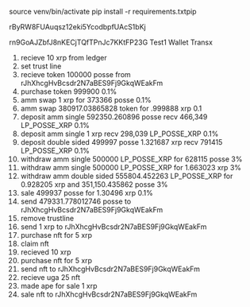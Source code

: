 source venv/bin/activate
pip install -r requirements.txtpip

rByRW8FUAuqsz12eki5YcodbpfUAcS1bKj


rn9GoAJZbfJ8nKECjTQfTPnJc7KKtFP23G
Test1 Wallet Transx
1. recieve 10 xrp from ledger
2. set trust line
3. recieve token 100000 posse from rJhXhcgHvBcsdr2N7aBES9Fj9GkqWEakFm
3. purchase token 999900 0.1%
4. amm swap 1 xrp for 373366 posse 0.1% 
5. amm swap 380917.03865828 token for .999888 xrp 0.1
6. deposit amm single 592350.260896 posse recv 466,349 LP_POSSE_XRP 0.1%
7. deposit amm single 1 xrp recv 298,039 LP_POSSE_XRP 0.1%
8. deposit double sided 499997 posse 1.321687 xrp recv 791415 LP_POSSE_XRP 0.1%
9. withdraw amm single 500000 LP_POSSE_XRP for 628115 posse 3%
10. withdraw amm single 500000 LP_POSSE_XRP for 1.663023 xrp 3%
11. withdraw amm double sided 555804.452263 LP_POSSE_XRP for 0.928205 xrp and 351,150.435862 posse 3%
12. sale 499937 posse for 1.30496 xrp 0.1%
13. send 479331.778012746 posse to rJhXhcgHvBcsdr2N7aBES9Fj9GkqWEakFm
14. remove trustline
15. send 1 xrp to rJhXhcgHvBcsdr2N7aBES9Fj9GkqWEakFm
16. purchase nft for 5 xrp
17. claim nft
18. recieved 10 xrp
19. purchase nft for 5 xrp
20. send nft to rJhXhcgHvBcsdr2N7aBES9Fj9GkqWEakFm
21. recieve uga 25 nft
22. made ape for sale 1 xrp
23. sale nft to rJhXhcgHvBcsdr2N7aBES9Fj9GkqWEakFm
